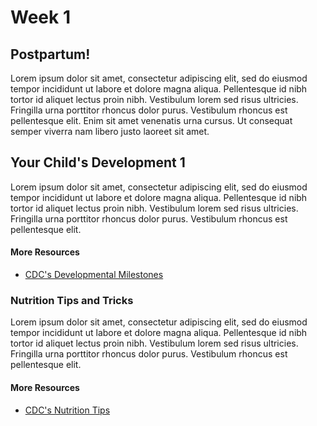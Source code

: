 # Week 1
## Postpartum!
Lorem ipsum dolor sit amet, consectetur adipiscing elit, sed do eiusmod tempor incididunt ut labore et dolore magna aliqua. Pellentesque id nibh tortor id aliquet lectus proin nibh. Vestibulum lorem sed risus ultricies. Fringilla urna porttitor rhoncus dolor purus. Vestibulum rhoncus est pellentesque elit. Enim sit amet venenatis urna cursus. Ut consequat semper viverra nam libero justo laoreet sit amet.
## Your Child's Development 1
Lorem ipsum dolor sit amet, consectetur adipiscing elit, sed do eiusmod tempor incididunt ut labore et dolore magna aliqua. Pellentesque id nibh tortor id aliquet lectus proin nibh. Vestibulum lorem sed risus ultricies. Fringilla urna porttitor rhoncus dolor purus. Vestibulum rhoncus est pellentesque elit.
#### More Resources
- [CDC's Developmental Milestones](https://www.cdc.gov/ncbddd/actearly/milestones/index.html)
### Nutrition Tips and Tricks
Lorem ipsum dolor sit amet, consectetur adipiscing elit, sed do eiusmod tempor incididunt ut labore et dolore magna aliqua. Pellentesque id nibh tortor id aliquet lectus proin nibh. Vestibulum lorem sed risus ultricies. Fringilla urna porttitor rhoncus dolor purus. Vestibulum rhoncus est pellentesque elit.
#### More Resources
- [CDC's Nutrition Tips](https://www.cdc.gov/nutrition/infantandtoddlernutrition/index.html)
